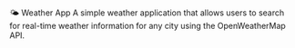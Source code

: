 🌤️ Weather App
A simple weather application that allows users to search for real-time weather information for any city using the OpenWeatherMap API.
